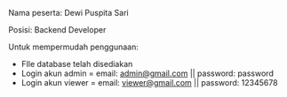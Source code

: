 Nama peserta: Dewi Puspita Sari

Posisi: Backend Developer

Untuk mempermudah penggunaan:
- FIle database telah disediakan
- Login akun admin = email: admin@gmail.com || password: password
- Login akun viewer = email: viewer@gmail.com || password: 12345678
